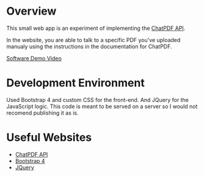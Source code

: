 # Overview

This small web app is an experiment of implementing the [ChatPDF API](https://www.chatpdf.com/docs/api/backend).

In the website, you are able to talk to a specific PDF you've uploaded manualy using the instructions in the documentation for ChatPDF. 


[Software Demo Video](https://youtu.be/8YiJsjmAd7k)

# Development Environment

Used Bootstrap 4 and custom CSS for the front-end. And JQuery for the JavaScript logic. This code is meant to be served on a server so I would not recomend publishing it as is. 

# Useful Websites

* [ChatPDF API](https://www.chatpdf.com/docs/api/backend)
* [Bootstrap 4](https://getbootstrap.com/docs/4.6/getting-started/introduction/)
* [JQuery](https://jquery.com/download/)